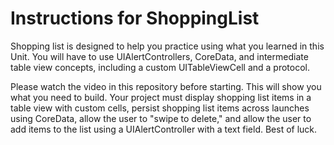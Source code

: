 # Instructions for ShoppingList

Shopping list is designed to help you practice using what you learned in this Unit. You will have to use UIAlertControllers, CoreData, and intermediate table view concepts, including a custom UITableViewCell and a protocol.

Please watch the video in this repository before starting. This will show you what you need to build. Your project must display shopping list items in a table view with custom cells, persist shopping list items across launches using CoreData, allow the user to "swipe to delete," and allow the user to add items to the list using a UIAlertController with a text field. Best of luck.